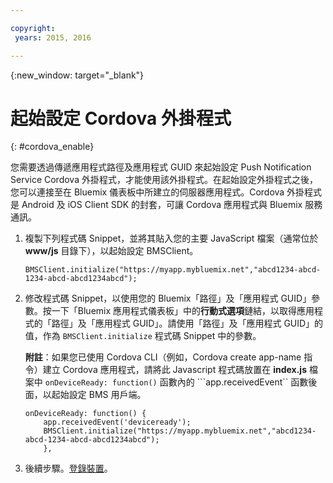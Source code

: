 ```yaml
---

copyright:
 years: 2015, 2016

---
```


{:new_window: target="_blank"}

# 起始設定 Cordova 外掛程式
{: #cordova_enable}

您需要透過傳遞應用程式路徑及應用程式 GUID 來起始設定 Push Notification Service Cordova 外掛程式，才能使用該外掛程式。在起始設定外掛程式之後，您可以連接至在 Bluemix 儀表板中所建立的伺服器應用程式。Cordova 外掛程式是 Android 及 iOS Client SDK 的封套，可讓 Cordova 應用程式與 Bluemix 服務通訊。

1. 複製下列程式碼 Snippet，並將其貼入您的主要 JavaScript 檔案（通常位於 **www/js** 目錄下），以起始設定 BMSClient。

	```
	BMSClient.initialize("https://myapp.mybluemix.net","abcd1234-abcd-1234-abcd-abcd1234abcd");
	```
1. 修改程式碼 Snippet，以使用您的 Bluemix「路徑」及「應用程式 GUID」參數。按一下「Bluemix 應用程式儀表板」中的**行動式選項**鏈結，以取得應用程式的「路徑」及「應用程式 GUID」。請使用「路徑」及「應用程式 GUID」的值，作為 ```BMSClient.initialize``` 程式碼 Snippet 中的參數。


	**附註**：如果您已使用 Cordova CLI（例如，Cordova create app-name 指令）建立 Cordova 應用程式，請將此 Javascript 程式碼放置在 **index.js** 檔案中 ```onDeviceReady: function()``` 函數內的 ```app.receivedEvent`` 函數後面，以起始設定 BMS 用戶端。

	```
	onDeviceReady: function() {
	    app.receivedEvent('deviceready');
	    BMSClient.initialize("https://myapp.mybluemix.net","abcd1234-abcd-1234-abcd-abcd1234abcd");
	    },
	```
1. 後續步驟。[登錄裝置](t_cordova_register.html)。
